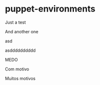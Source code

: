 # puppet-environments

Just a test

And another one

asd

asdddddddddd

MEDO

Com motivo

Muitos motivos
